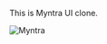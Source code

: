 This is Myntra UI clone.

![Myntra](https://github.com/Himanshu-Bharti-Ji/Myntra-Clone-Html-Css-Js-/assets/125482223/86e9403b-ab7d-4b4a-929b-b743f8ed948e)
